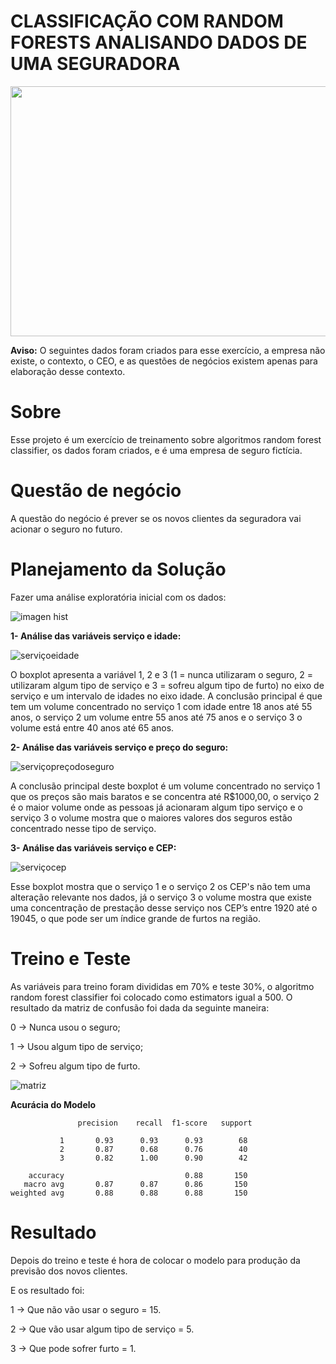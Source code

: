 # CLASSIFICAÇÃO COM RANDOM FORESTS ANALISANDO DADOS DE UMA SEGURADORA

<p align="center">
  <img width="1000" height="400" src="https://i.ytimg.com/vi/goPiwckWE9M/maxresdefault.jpg"/>
</p>


**Aviso:** O seguintes dados foram criados para esse exercício, a empresa não existe, o contexto, o CEO, e as questões de negócios existem apenas para elaboração desse contexto.

# Sobre

Esse projeto é um exercício de treinamento sobre algoritmos random forest classifier, os dados foram criados, e é uma empresa de seguro fictícia. 


# Questão de negócio

A questão do negócio é prever se os novos clientes da seguradora vai acionar o seguro no futuro.



# Planejamento da Solução

Fazer uma análise exploratória inicial com os dados: 

![imagen hist](https://user-images.githubusercontent.com/82332461/141700204-ad899a36-5747-43eb-9512-97bc37804e55.png)


**1- Análise das variáveis serviço e idade:**
 
 
 ![serviçoeidade](https://user-images.githubusercontent.com/82332461/141700326-ae1a59ef-94e6-44b9-879c-46b2fd8660db.png)


O boxplot apresenta a variável 1, 2 e 3 (1 = nunca utilizaram o seguro, 2 = utilizaram algum tipo de serviço e 3 = sofreu algum tipo de furto) no eixo de serviço e um intervalo de idades no eixo idade. A conclusão principal é que tem um volume concentrado no serviço 1 com idade entre 18 anos até 55 anos, o serviço 2 um volume entre 55 anos até 75 anos e o serviço 3 o volume está  entre 40 anos até 65 anos.


**2- Análise das variáveis serviço e preço do seguro:**

![serviçopreçodoseguro](https://user-images.githubusercontent.com/82332461/141700733-0afaa0c9-0ee8-49df-ad61-5fb229d85402.png)


A conclusão principal deste boxplot é um volume concentrado no serviço 1 que os preços são mais baratos e se concentra até R$1000,00, o serviço 2 é o maior volume onde as pessoas já acionaram algum tipo serviço e o serviço 3 o volume mostra que o maiores valores dos seguros estão concentrado nesse tipo de serviço.



**3- Análise das variáveis serviço e CEP:**

![serviçocep](https://user-images.githubusercontent.com/82332461/141701042-8278d881-7390-4314-8a5c-8bd8c88ec8fd.png)


Esse boxplot mostra que o serviço 1 e o serviço 2 os CEP's não tem uma alteração relevante nos dados, já o serviço 3 o volume mostra que existe uma concentração de prestação desse serviço nos CEP’s  entre 1920 até o 19045, o que pode ser um índice grande de furtos na região.


# Treino e Teste


As variáveis para treino foram divididas em 70% e teste 30%, o algoritmo random forest classifier foi colocado como estimators igual a 500. 
O resultado da matriz de confusão foi dada da seguinte maneira:

0 → Nunca usou o seguro;

1 → Usou algum tipo de serviço;

2 → Sofreu algum tipo de furto.

![matriz](https://user-images.githubusercontent.com/82332461/141701493-bd02ca09-422c-4aac-9077-b8b3b162ef09.png)

**Acurácia do Modelo**

                   precision    recall  f1-score   support

               1       0.93      0.93      0.93        68
               2       0.87      0.68      0.76        40
               3       0.82      1.00      0.90        42

        accuracy                           0.88       150
       macro avg       0.87      0.87      0.86       150
    weighted avg       0.88      0.88      0.88       150



# Resultado 

Depois do treino e teste é hora de colocar o modelo para produção da previsão dos novos clientes.

E os resultado foi:

1 → Que não vão usar o seguro = 15.

2 → Que vão usar algum tipo de serviço = 5.

3 → Que pode sofrer furto = 1.





 





